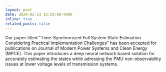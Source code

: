 ```yaml
---
layout: post
date: 2024-02-23 15:59:00-0400
inline: true
related_posts: false
---
```


Our paper titled "Time-Synchronized Full System State Estimation Considering Practical Implementation Challenges" has been accepted for publications on Journal of Modern Power Systems and Clean Energy (MPCE). This paper introduces a deep neural network based solution for accurately estimating the states while adressing the PMU non-observability issues at lower voltage levels of transmission systems.
